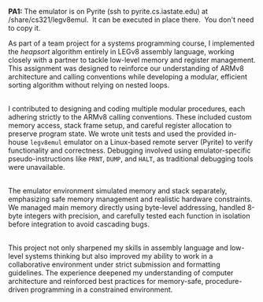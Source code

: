 **PA1:**
The emulator is on Pyrite (ssh to pyrite.cs.iastate.edu) at /share/cs321/legv8emul.  It can be executed in place there.  You don't need to copy it.

 As part of a team project for a systems programming course, I implemented the <em>heapsort</em> algorithm entirely in LEGv8 assembly language, working closely with a partner to tackle low-level memory and register management. This assignment was designed to reinforce our understanding of ARMv8 architecture and calling conventions while developing a modular, efficient sorting algorithm without relying on nested loops.<br><br>

  I contributed to designing and coding multiple modular procedures, each adhering strictly to the ARMv8 calling conventions. These included custom memory access, stack frame setup, and careful register allocation to preserve program state. We wrote unit tests and used the provided in-house <code>legv8emul</code> emulator on a Linux-based remote server (Pyrite) to verify functionality and correctness. Debugging involved using emulator-specific pseudo-instructions like <code>PRNT</code>, <code>DUMP</code>, and <code>HALT</code>, as traditional debugging tools were unavailable.<br><br>

  The emulator environment simulated memory and stack separately, emphasizing safe memory management and realistic hardware constraints. We managed main memory directly using byte-level addressing, handled 8-byte integers with precision, and carefully tested each function in isolation before integration to avoid cascading bugs.<br><br>

  This project not only sharpened my skills in assembly language and low-level systems thinking but also improved my ability to work in a collaborative environment under strict submission and formatting guidelines. The experience deepened my understanding of computer architecture and reinforced best practices for memory-safe, procedure-driven programming in a constrained environment.
